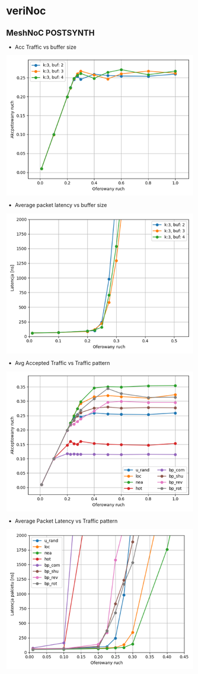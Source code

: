 # veriNoc

## MeshNoC POSTSYNTH

- Acc Traffic vs buffer size

![img](/results/mesh_xy/graphs/buff_size/3x3_u_rand_accepted_traffic_different_buffer_size.png)

- Average packet latency vs buffer size

![img](/results/mesh_xy/graphs/buff_size/3x3_u_rand_avg_packet_latency_ns_different_buffer_size.png)

- Avg Accepted Traffic vs Traffic pattern

![img](/results/mesh_xy/graphs/mesh_noc_xy_presynth_3_3_2_16/Avg_Accepted_Traffic.png)

- Average Packet Latency vs Traffic pattern

![img](/results/mesh_xy/graphs/mesh_noc_xy_presynth_3_3_2_16/Avg_Packet_Latency.png)
